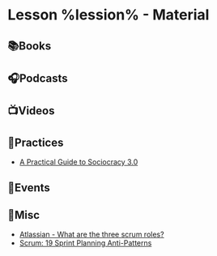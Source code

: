 # Lesson %lession% - Material

## 📚Books

## 🎧Podcasts

## 📺Videos

## 👟Practices

* [A Practical Guide to Sociocracy 3.0](https://patterns.sociocracy30.org/)

## 📃Events

## 🧸Misc

* [Atlassian - What are the three scrum roles?](https://www.atlassian.com/agile/scrum/roles)
* [Scrum: 19 Sprint Planning Anti-Patterns](https://productcoalition.com/scrum-19-sprint-planning-anti-patterns-caabc44429b3)